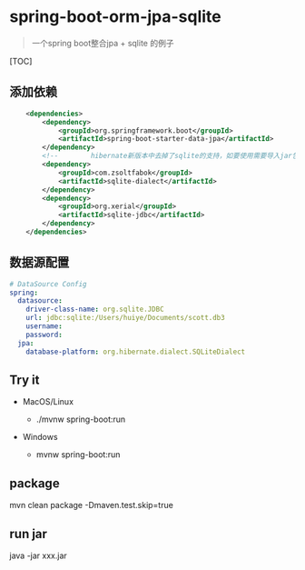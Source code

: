 # spring-boot-orm-jpa-sqlite

> 一个spring boot整合jpa + sqlite 的例子

[TOC]

## 添加依赖
```xml
    <dependencies>
        <dependency>
            <groupId>org.springframework.boot</groupId>
            <artifactId>spring-boot-starter-data-jpa</artifactId>
        </dependency>
        <!--        hibernate新版本中去掉了sqlite的支持，如要使用需要导入jar包-->
        <dependency>
            <groupId>com.zsoltfabok</groupId>
            <artifactId>sqlite-dialect</artifactId>
        </dependency>
        <dependency>
            <groupId>org.xerial</groupId>
            <artifactId>sqlite-jdbc</artifactId>
        </dependency>
    </dependencies>
```

## 数据源配置

```yaml
# DataSource Config
spring:
  datasource:
    driver-class-name: org.sqlite.JDBC
    url: jdbc:sqlite:/Users/huiye/Documents/scott.db3
    username:
    password:
  jpa:
    database-platform: org.hibernate.dialect.SQLiteDialect
```

## Try it

* MacOS/Linux
    * ./mvnw spring-boot:run

* Windows
    * mvnw spring-boot:run

## package

mvn clean package -Dmaven.test.skip=true

## run jar

java -jar xxx.jar

